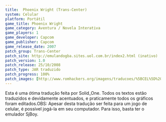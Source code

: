 ```yaml
---
title:  Phoenix Wright (Trans-Center)
system: Celular
platform: Portátil
game_title: Phoenix Wright
game_category: Aventura / Novela Interativa
game_players: 1
game_developer: Capcom
game_publisher: Capcom
game_release_date: 2007
patch_group: Trans-Center
patch_site: http://emulandogba.sites.uol.com.br/index2.html (inativo)
patch_version: 1.0
patch_release: 25/10/2008
patch_type: JAR traduzido
patch_progress: 100%
patch_images: [http://www.romhackers.org/imagens/traducoes/%5BCEL%5D%20Phoenix%20Wright%20-%20Trans-Center%20-%201.png,http://www.romhackers.org/imagens/traducoes/%5BCEL%5D%20Phoenix%20Wright%20-%20Trans-Center%20-%202.png,http://www.romhackers.org/imagens/traducoes/%5BCEL%5D%20Phoenix%20Wright%20-%20Trans-Center%20-%203.png]
---
```

Esta é uma ótima tradução feita por Solid_One. Todos os textos estão traduzidos e devidamente acentuados, e praticamente todos os gráficos foram editados.OBS: Apesar desta tradução ser feita para um jogo de celular, é possível jogá-la em seu computador. Para isso, basta ter o emulador SjBoy.